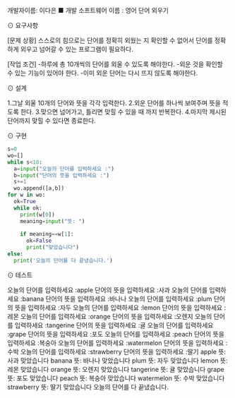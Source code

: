 개발자이름: 이다은
■ 개발 소프트웨어 이름 : 영어 단어 외우기

⊙ 요구사항

[문제 상황]
스스로의 힘으로는 단어를 정확히 외웠는 지 확인할 수 없어서 단어를 정확하게 외우고 넘어갈 수 있는 프로그램이 필요하다.

[작업 조건]
-하루에 총 10개씩의 단어를 외울 수 있도록 해야한다.
-외운 것을 확인할 수 있는 기능이 있어야 한다.
-이미 외운 단어는 다시 뜨지 않도록 해야한다.



⊙ 설계

1.그날 외울 10개의 단어와 뜻을 각각 입력한다.
2.외운 단어를 하나씩 보여주며 뜻을 적도록 한다.
3.맞으면 넘어가고, 틀리면 맞힐 수 있을 때 까지 반복한다.
4.마지막 제시된 단어까지 맞힐 수 있다면 종료한다.







⊙ 구현
~~~python
s=0
wo=[]
while s<10:
  a=input("오늘의 단어를 입력하세요 :")
  b=input("단어의 뜻을 입력하세요 :")
  s+=1
  wo.append([a,b])
for w in wo:
  ok=True
  while ok:
    print(w[0])
    meaning=input("뜻: ")
  
    if meaning==w[1]:
      ok=False
      print("맞았습니다")
else:
  print('오늘의 단어를 다 끝냈습니다.')
~~~



⊙ 테스트


오늘의 단어를 입력하세요 :apple
단어의 뜻을 입력하세요 :사과
오늘의 단어를 입력하세요 :banana
단어의 뜻을 입력하세요 :바나나
오늘의 단어를 입력하세요 :plum
단어의 뜻을 입력하세요 :자두
오늘의 단어를 입력하세요 :lemon
단어의 뜻을 입력하세요 :레몬
오늘의 단어를 입력하세요 :orange
단어의 뜻을 입력하세요 :오렌지
오늘의 단어를 입력하세요 :tangerine
단어의 뜻을 입력하세요 :귤
오늘의 단어를 입력하세요 :grape
단어의 뜻을 입력하세요 :포도
오늘의 단어를 입력하세요 :peach
단어의 뜻을 입력하세요 :복숭아
오늘의 단어를 입력하세요 :watermelon
단어의 뜻을 입력하세요 :수박
오늘의 단어를 입력하세요 :strawberry
단어의 뜻을 입력하세요 :딸기
apple
뜻: 사과
맞았습니다
banana
뜻: 바나나
맞았습니다
plum
뜻: 자두
맞았습니다
lemon
뜻: 레몬
맞았습니다
orange
뜻: 오렌지
맞았습니다
tangerine
뜻: 귤
맞았습니다
grape
뜻: 포도
맞았습니다
peach
뜻: 복숭아
맞았습니다
watermelon
뜻: 수박
맞았습니다
strawberry
뜻: 딸기
맞았습니다
오늘의 단어를 다 끝냈습니다.

